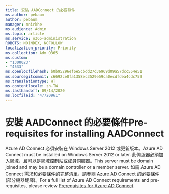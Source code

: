 ```yaml
---
title: 安裝 AADConnect 的必要條件
ms.author: pebaum
author: pebaum
manager: mnirkhe
ms.audience: Admin
ms.topic: article
ms.service: o365-administration
ROBOTS: NOINDEX, NOFOLLOW
localization_priority: Priority
ms.collection: Adm_O365
ms.custom:
- "1300023"
- "4533"
ms.openlocfilehash: b0b95296ef6e5cbdd27d36969d09a57dcc554e51
ms.sourcegitcommit: c6692ce0fa1358ec3529e59ca0ecdfdea4cdc759
ms.translationtype: HT
ms.contentlocale: zh-TW
ms.lasthandoff: 09/14/2020
ms.locfileid: "47720961"
---
```

# <a name="pre-requisites-for-installing-aadconnect"></a><span data-ttu-id="16b6d-102">安裝 AADConnect 的必要條件</span><span class="sxs-lookup"><span data-stu-id="16b6d-102">Pre-requisites for installing AADConnect</span></span>

<span data-ttu-id="16b6d-103">Azure AD Connect 必須安裝在 Windows Server 2012 或更新版本。</span><span class="sxs-lookup"><span data-stu-id="16b6d-103">Azure AD Connect must be installed on Windows Server 2012 or later.</span></span> <span data-ttu-id="16b6d-104">此伺服器必須加入網域，且可以是網域控制站或成員伺服器。</span><span class="sxs-lookup"><span data-stu-id="16b6d-104">This server must be domain joined and may be a domain controller or a member server.</span></span>  <span data-ttu-id="16b6d-105">如需 Azure AD Connect 需求和必要條件的完整清單，請參閱 [Azure AD Connect 的必要條件](https://docs.microsoft.com/azure/active-directory/hybrid/how-to-connect-install-prerequisites) (部分機器翻譯)。</span><span class="sxs-lookup"><span data-stu-id="16b6d-105">For a full list of Azure AD Connect requirements and pre-requisites, please review [Prerequisites for Azure AD Connect](https://docs.microsoft.com/azure/active-directory/hybrid/how-to-connect-install-prerequisites).</span></span>
